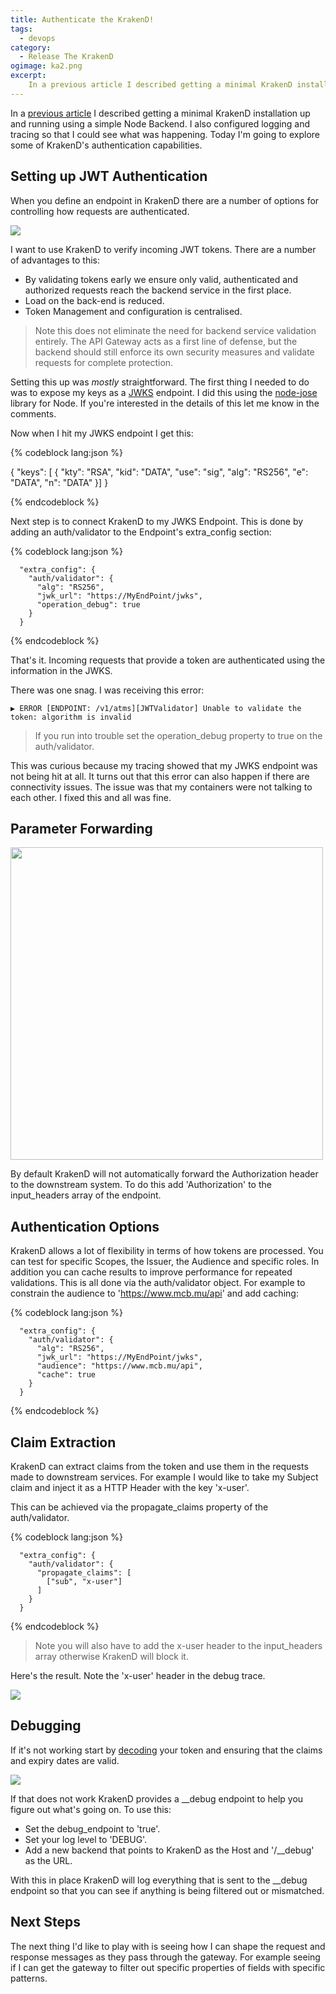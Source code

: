 ```yaml
---
title: Authenticate the KrakenD!
tags:
  - devops
category:
  - Release The KrakenD
ogimage: ka2.png
excerpt:
    In a previous article I described getting a minimal KrakenD installation up and running using a simple Node Backend. I also configured logging and tracing so that I could see what was happening. Today I'm going to explore some of KrakenD's authentication capabilities.    
---
```


In a [previous article](https://nickmck.net/2023/06/23/release-the-krakend/) I described getting a minimal KrakenD installation up and running using a simple Node Backend. I also configured logging and tracing so that I could see what was happening. Today I'm going to explore some of KrakenD's authentication capabilities.

## Setting up JWT Authentication
When you define an endpoint in KrakenD there are a number of options for controlling how requests are authenticated.

<img src="ka1.png"/>

I want to use KrakenD to verify incoming JWT tokens. There are a number of advantages to this:
- By validating tokens early we ensure only valid, authenticated and authorized requests reach the backend service in the first place.
- Load on the back-end is reduced.
- Token Management and configuration is centralised.

> Note this does not eliminate the need for backend service validation entirely. The API Gateway acts as a first line of defense, but the backend should still enforce its own security measures and validate requests for complete protection.

 Setting this up was *mostly* straightforward. The first thing I needed to do was to expose my keys as a [JWKS](https://openid.net/specs/draft-jones-json-web-key-03.html) endpoint. I did this using the [node-jose](https://github.com/cisco/node-jose) library for Node. If you're interested in the details of this let me know in the comments.

Now when I hit my JWKS endpoint I get this:

{% codeblock lang:json %}

{
    "keys": [
    {
    "kty": "RSA",
    "kid": "DATA",
    "use": "sig",
    "alg": "RS256",
    "e": "DATA",
    "n": "DATA"
    }]
}

{% endcodeblock %}

Next step is to connect KrakenD to my JWKS Endpoint. This is done by adding an auth/validator to the Endpoint's extra_config section:

{% codeblock lang:json %}

      "extra_config": {
        "auth/validator": {
          "alg": "RS256",
          "jwk_url": "https://MyEndPoint/jwks",
          "operation_debug": true
        }
      }

{% endcodeblock %}

That's it. Incoming requests that provide a token are authenticated using the information in the JWKS.

There was one snag. I was receiving this error:

```
▶ ERROR [ENDPOINT: /v1/atms][JWTValidator] Unable to validate the token: algorithm is invalid
```

> If you run into trouble set the operation_debug property to true on the auth/validator.

This was curious because my tracing showed that my JWKS endpoint was not being hit at all. It turns out that this error can also happen if there are connectivity issues. The issue was that my containers were not talking to each other. I fixed this and all was fine.

## Parameter Forwarding

<img src="ka3.png" width="500px"/>

By default KrakenD will not automatically forward the Authorization header to the downstream system. To do this add 'Authorization' to the input_headers array of the endpoint.

## Authentication Options
KrakenD allows a lot of flexibility in terms of how tokens are processed. You can test for specific Scopes, the Issuer, the Audience and specific roles. In addition you can cache results to improve performance for repeated validations. This is all done via the auth/validator object. For example to constrain the audience to 'https://www.mcb.mu/api' and add caching:

{% codeblock lang:json %}

      "extra_config": {
        "auth/validator": {
          "alg": "RS256",
          "jwk_url": "https://MyEndPoint/jwks",
          "audience": "https://www.mcb.mu/api",
          "cache": true
        }
      }

{% endcodeblock %}

## Claim Extraction
KrakenD can extract claims from the token and use them in the requests made to downstream services. For example I would like to take my Subject claim and inject it as a HTTP Header with the key 'x-user'.

This can be achieved via the propagate_claims property of the auth/validator.

{% codeblock lang:json %}

      "extra_config": {
        "auth/validator": {
          "propagate_claims": [
            ["sub", "x-user"]
          ]
        }
      }

{% endcodeblock %}

> Note you will also have to add the x-user header to the input_headers array otherwise KrakenD will block it.

Here's the result. Note the 'x-user' header in the debug trace.

<img src="ka4.png"/>

## Debugging

If it's not working start by [decoding](https://jwt.io/) your token and ensuring that the claims and expiry dates are valid. 

<img src="ka2.png">

If that does not work KrakenD provides a __debug endpoint to help you figure out what's going on. To use this:
- Set the debug_endpoint to 'true'.
- Set your log level to 'DEBUG'. 
- Add a new backend that points to KrakenD as the Host and '/__debug' as the URL. 

With this in place KrakenD will log everything that is sent to the __debug endpoint so that you can see if anything is being filtered out or mismatched.

## Next Steps
The next thing I'd like to play with is seeing how I can shape the request and response messages as they pass through the gateway. For example seeing if I can get the gateway to filter out specific properties of fields with specific patterns. 


